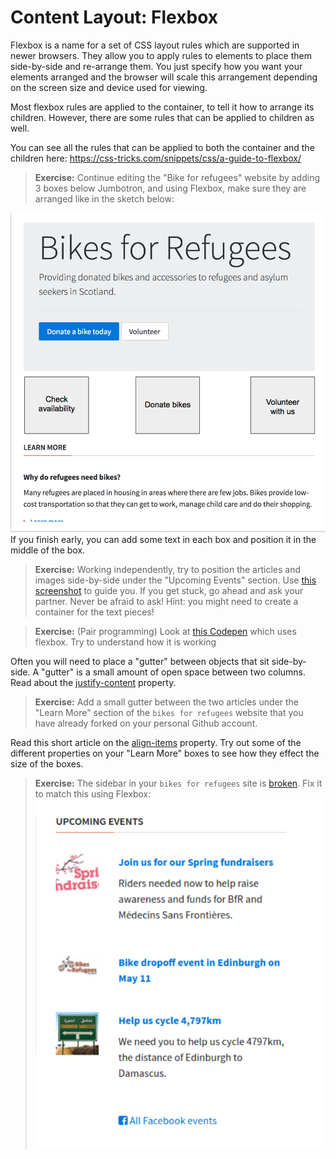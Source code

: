 # Content Layout: Flexbox
Flexbox is a name for a set of CSS layout rules which are supported in newer browsers. They allow you to apply rules to elements to place them side-by-side and re-arrange them. You just specify how you want your elements arranged and the browser will scale this arrangement depending on the screen size and device used for viewing.

Most flexbox rules are applied to the container, to tell it how to arrange its children. However, there are some rules that can be applied to children as well.

You can see all the rules that can be applied to both the container and the children here:
https://css-tricks.com/snippets/css/a-guide-to-flexbox/

> **Exercise:** Continue editing the "Bike for refugees" website by adding 3 boxes below Jumbotron, and using Flexbox, make sure they are arranged like in the sketch below:
<img src="assets/flexbox_practice.png">
If you finish early, you can add some text in each box and position it in the middle of the box.

> **Exercise:** Working independently, try to position the articles and images side-by-side under the "Upcoming Events" section. Use [this screenshot](assets/screenshot-complete.png) to guide you. If you get stuck, go ahead and ask your partner. Never be afraid to ask!
Hint: you might need to create a container for the text pieces!

> **Exercise:** (Pair programming) Look at [this Codepen](http://codepen.io/natewr/pen/aJPOeR) which uses flexbox. Try to understand how it is working


Often you will need to place a "gutter" between objects that sit side-by-side. A "gutter" is a small amount of open space between two columns. Read about the [justify-content](https://css-tricks.com/almanac/properties/j/justify-content/) property.

> **Exercise:** Add a small gutter between the two articles under the "Learn More" section of the `bikes for refugees` website that you have already forked on your personal Github account.

Read this short article on the [align-items](https://css-tricks.com/almanac/properties/a/align-items/) property. Try out some of the different properties on your "Learn More" boxes to see how they effect the size of the boxes.

> **Exercise:** The sidebar in your `bikes for refugees` site is [broken](assets/broken-sidebar.png). Fix it to match this using Flexbox:
![](assets/fixed-sidebar.png)
